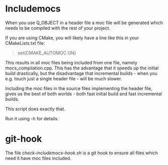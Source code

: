 Includemocs
===========

When you use Q_OBJECT in a header file a moc file will be generated
which needs to be compiled with the rest of your project.

If you are using CMake, you will likely have a line like this in your
CMakeLists.txt file:

> set(CMAKE_AUTOMOC ON)

This results in all moc files being included from one file, namely mocs_compilation.cpp.
This has the advantage that it speeds up the initial build drastically, but the disadvantage that
incremental builds - when you e.g. touch just a single header file - will be much slower.

Including the moc files in the source files implementing the header file, gives us the best
of both worlds - both fast initial build and fast incremental builds.

This script does exactly that.

Run it using -h for details.

git-hook
========

The file *check-includemocs-hook.sh* is a git hook to ensure all files which need it have moc files included.
